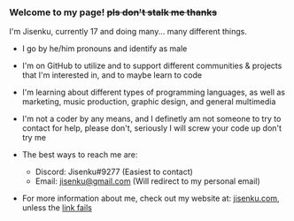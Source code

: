 ### Welcome to my page! ~~pls don't stalk me thanks~~

I'm Jisenku, currently 17 and doing many... many different things.

- I go by he/him pronouns and identify as male
- I'm on GitHub to utilize and to support different communities & projects that I'm interested in, and to maybe learn to code
- I'm learning about different types of programming languages, as well as marketing, music production, graphic design, and general multimedia
- I'm not a coder by any means, and I definetly am not someone to try to contact for help, please don't, seriously I will screw your code up don't try me
- The best ways to reach me are:
  - Discord: Jisenku#9277 (Easiest to contact)
  - Email: jisenku@gmail.com (Will redirect to my personal email)
 
- For more information about me, check out my website at: [jisenku.com](https://jisenku.com), unless the [link fails](https://jisenku.carrd.co)

<!--
If you're curious, no there's nothing in the code of this, sad I know, I don't normally leave easter eggs in my stuff unfortunetly.
-->
